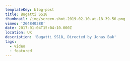 ```yaml
---
templateKey: blog-post
title: Bugatti SS18
thumbnail: /img/screen-shot-2019-02-10-at-18.39.50.png
vimeo: '264840388'
date: 2017-01-04T15:04:10.000Z
location: UK
description: 'Bugatti SS18, Directed by Jonas Bak'
tags:
  - video
  - featured
---
```


